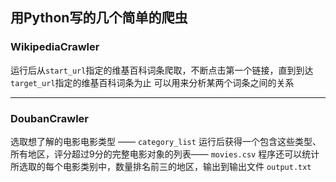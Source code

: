 ## 用Python写的几个简单的爬虫

### WikipediaCrawler

运行后从`start_url`指定的维基百科词条爬取，不断点击第一个链接，直到到达`target_url`指定的维基百科词条为止
可以用来分析某两个词条之间的关系

***

### DoubanCrawler

选取想了解的电影电影类型 —— `category_list`
运行后获得一个包含这些类型、所有地区，评分超过9分的完整电影对象的列表—— `movies.csv`
程序还可以统计所选取的每个电影类别中，数量排名前三的地区，输出到输出文件 `output.txt`